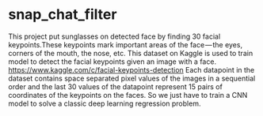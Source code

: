 # snap_chat_filter
This project put sunglasses on detected face by finding 30 facial keypoints.These keypoints mark important areas of the face — the eyes, corners of the mouth, the nose, etc.
This dataset on Kaggle is used to train model to detect the facial keypoints given an image with a face.
https://www.kaggle.com/c/facial-keypoints-detection
Each datapoint in the dataset contains space separated pixel values of the images in a sequential order and the last 30 values of the datapoint represent 15 pairs of coordinates of the keypoints on the faces.
So we just have to train a CNN model to solve a classic deep learning regression problem. 


